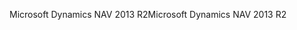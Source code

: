 <span data-ttu-id="95806-101">Microsoft Dynamics NAV 2013 R2</span><span class="sxs-lookup"><span data-stu-id="95806-101">Microsoft Dynamics NAV 2013 R2</span></span>